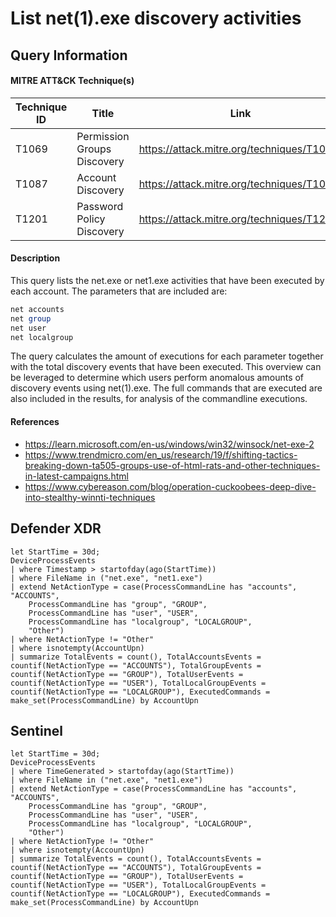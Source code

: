 # List net(1).exe discovery activities

## Query Information

#### MITRE ATT&CK Technique(s)

| Technique ID | Title    | Link    |
| ---  | --- | --- |
| T1069 | Permission Groups Discovery | https://attack.mitre.org/techniques/T1069/ |
| T1087 | Account Discovery | https://attack.mitre.org/techniques/T1087/ |
| T1201 | Password Policy Discovery | https://attack.mitre.org/techniques/T1201/ |

#### Description
This query lists the net.exe or net1.exe activities that have been executed by each account. The parameters that are included are:
```PowerShell
net accounts
net group
net user
net localgroup
```
The query calculates the amount of executions for each parameter together with the total discovery events that have been executed. This overview can be leveraged to determine which users perform anomalous amounts of discovery events using net(1).exe. The full commands that are executed are also included in the results, for analysis of the commandline executions.

#### References
- https://learn.microsoft.com/en-us/windows/win32/winsock/net-exe-2
- https://www.trendmicro.com/en_us/research/19/f/shifting-tactics-breaking-down-ta505-groups-use-of-html-rats-and-other-techniques-in-latest-campaigns.html
- https://www.cybereason.com/blog/operation-cuckoobees-deep-dive-into-stealthy-winnti-techniques

## Defender XDR
```KQL
let StartTime = 30d;
DeviceProcessEvents
| where Timestamp > startofday(ago(StartTime))
| where FileName in ("net.exe", "net1.exe")
| extend NetActionType = case(ProcessCommandLine has "accounts", "ACCOUNTS", 
    ProcessCommandLine has "group", "GROUP", 
    ProcessCommandLine has "user", "USER", 
    ProcessCommandLine has "localgroup", "LOCALGROUP", 
    "Other")
| where NetActionType != "Other"
| where isnotempty(AccountUpn)
| summarize TotalEvents = count(), TotalAccountsEvents = countif(NetActionType == "ACCOUNTS"), TotalGroupEvents = countif(NetActionType == "GROUP"), TotalUserEvents = countif(NetActionType == "USER"), TotalLocalGroupEvents = countif(NetActionType == "LOCALGROUP"), ExecutedCommands = make_set(ProcessCommandLine) by AccountUpn
```
## Sentinel
```KQL
let StartTime = 30d;
DeviceProcessEvents
| where TimeGenerated > startofday(ago(StartTime))
| where FileName in ("net.exe", "net1.exe")
| extend NetActionType = case(ProcessCommandLine has "accounts", "ACCOUNTS", 
    ProcessCommandLine has "group", "GROUP", 
    ProcessCommandLine has "user", "USER", 
    ProcessCommandLine has "localgroup", "LOCALGROUP", 
    "Other")
| where NetActionType != "Other"
| where isnotempty(AccountUpn)
| summarize TotalEvents = count(), TotalAccountsEvents = countif(NetActionType == "ACCOUNTS"), TotalGroupEvents = countif(NetActionType == "GROUP"), TotalUserEvents = countif(NetActionType == "USER"), TotalLocalGroupEvents = countif(NetActionType == "LOCALGROUP"), ExecutedCommands = make_set(ProcessCommandLine) by AccountUpn
```
